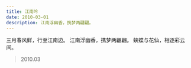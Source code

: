 ```yaml
---
title: 江南吟
date: 2010-03-01
description: 江南浮幽香，携梦两翩翩。
---
```


三月春风鲜，行至江南边。
江南浮幽香，携梦两翩翩。
蛱蝶与花仙，相逐彩云间。

> 2010.03